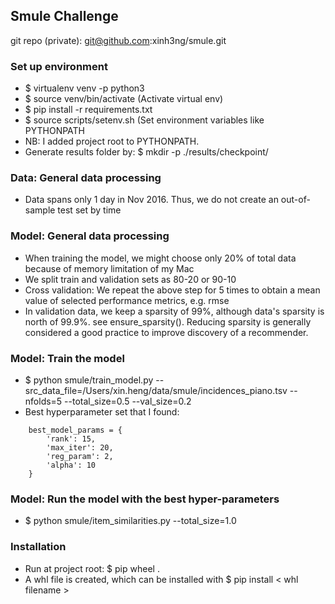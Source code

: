 ## Smule Challenge
git repo (private): git@github.com:xinh3ng/smule.git

### Set up environment
* $ virtualenv venv -p python3
* $ source venv/bin/activate (Activate virtual env)
* $ pip install -r requirements.txt
* $ source scripts/setenv.sh (Set environment variables like PYTHONPATH
* NB: I added project root to PYTHONPATH.
* Generate results folder by: $ mkdir -p ./results/checkpoint/

### Data: General data processing
* Data spans only 1 day in Nov 2016. Thus, we do not create an out-of-sample test set by time

### Model: General data processing
* When training the model, we might choose only 20% of total data because of memory limitation of my Mac
* We split train and validation sets as 80-20 or 90-10
* Cross validation: We repeat the above step for 5 times to obtain a mean value of selected performance metrics, e.g. rmse
* In validation data, we keep a sparsity of 99%, although data's sparsity is north of 99.9%. see ensure_sparsity(). Reducing sparsity is generally considered a good practice to improve discovery of a recommender. 

### Model: Train the model
* $ python smule/train_model.py --src_data_file=/Users/xin.heng/data/smule/incidences_piano.tsv --nfolds=5 --total_size=0.5 --val_size=0.2
* Best hyperparameter set that I found:
```
    best_model_params = {
        'rank': 15,
        'max_iter': 20,
        'reg_param': 2,
        'alpha': 10
    }
```

### Model: Run the model with the best hyper-parameters
* $ python smule/item_similarities.py --total_size=1.0

### Installation
* Run at project root: $ pip wheel .
* A whl file is created, which can be installed with $ pip install < whl filename >
